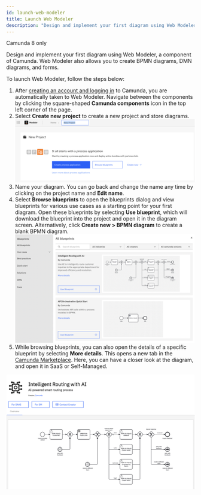 ```yaml
---
id: launch-web-modeler
title: Launch Web Modeler
description: "Design and implement your first diagram using Web Modeler, a component of Camunda. Web Modeler also allows you to create BPMN diagrams, DMN diagrams, and forms."
---
```


<span class="badge badge--cloud">Camunda 8 only</span>

Design and implement your first diagram using Web Modeler, a component of Camunda. Web Modeler also allows you to create BPMN diagrams, DMN diagrams, and forms.

To launch Web Modeler, follow the steps below:

1. After [creating an account and logging in](/guides/create-account.md) to Camunda, you are automatically taken to Web Modeler. Navigate between the components by clicking the square-shaped **Camunda components** icon in the top left corner of the page.
2. Select **Create new project** to create a new project and store diagrams.
   ![web modeler empty home](img/web-modeler-new-user-home.png)
3. Name your diagram. You can go back and change the name any time by clicking on the project name and **Edit name**.
4. Select **Browse blueprints** to open the blueprints dialog and view blueprints for various use cases as a starting point for your first diagram. Open these blueprints by selecting **Use blueprint**, which will download the blueprint into the project and open it in the diagram screen. Alternatively, click **Create new > BPMN diagram** to create a blank BPMN diagram.
   ![web modeler blueprint browsing](img/web-modeler-blueprint.png)
5. While browsing blueprints, you can also open the details of a specific blueprint by selecting **More details**. This opens a new tab in the [Camunda Marketplace](/components/modeler/web-modeler/camunda-marketplace.md). Here, you can have a closer look at the diagram, and open it in SaaS or Self-Managed.

![Camunda marketplace example](img/camunda-marketplace-example.png)
